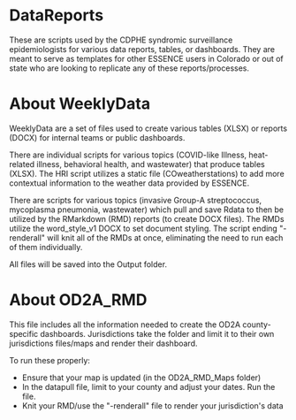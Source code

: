 # DataReports
These are scripts used by the CDPHE syndromic surveillance epidemiologists for various data reports, tables, or dashboards. They are meant to serve as templates for other ESSENCE users in Colorado or out of state who are looking to replicate any of these reports/processes.

# About WeeklyData
WeeklyData are a set of files used to create various tables (XLSX) or reports (DOCX) for internal teams or public dashboards. 

There are individual scripts for various topics (COVID-like Illness, heat-related illness, behavioral health, and wastewater) that produce tables (XLSX). The HRI script utilizes a static file (COweatherstations) to add more contextual information to the weather data provided by ESSENCE.

There are scripts for various topics (invasive Group-A streptococcus, mycoplasma pneumonia, wastewater) which pull and save Rdata to then be utilized by the RMarkdown (RMD) reports (to create DOCX files). The RMDs utilize the word_style_v1 DOCX to set document styling. The script ending "-renderall" will knit all of the RMDs at once, eliminating the need to run each of them individually.

All files will be saved into the Output folder.

# About OD2A_RMD
This file includes all the information needed to create the OD2A county-specific dashboards. Jurisdictions take the folder and limit it to their own jurisdictions files/maps and render their dashboard.

To run these properly:
- Ensure that your map is updated (in the OD2A_RMD_Maps folder)
- In the datapull file, limit to your county and adjust your dates. Run the file.
- Knit your RMD/use the "-renderall" file to render your jurisdiction's data

